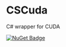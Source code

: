 # CSCuda
C# wrapper for CUDA


[![NuGet Badge](https://buildstats.info/nuget/CSCuda)](https://www.nuget.org/packages/CSCuda)
